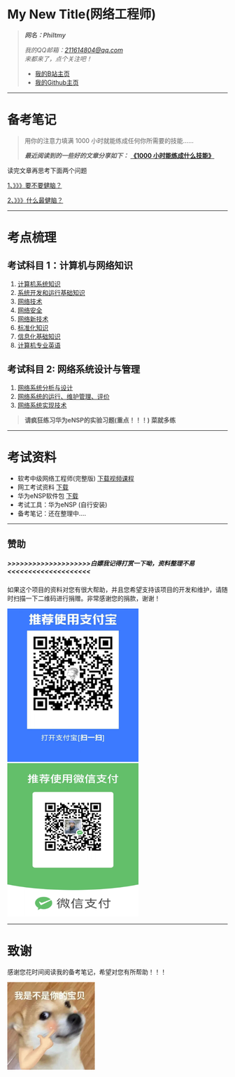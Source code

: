 # My New Title(网络工程师)
> ***网名：Philtmy***
>
> *我的QQ邮箱：211614804@qq.com*            
> *来都来了，点个关注吧！*
>- [我的B站主页](https://space.bilibili.com/282990762)
>- [我的Github主页](http://github.com/Philtmy) 

---

# 备考笔记
> 用你的注意力填满 1000 小时就能练成任何你所需要的技能……
> 
>***最近阅读到的一些好的文章分享如下：***
>**[《1000 小时能练成什么技能》](https://philtmy.github.io/brief-introduction/)**

读完文章再思考下面两个问题

[1、》》》要不要健脑？](https://philtmy.github.io/why-exercise-the-brain/)

[2、》》》什么最健脑？](https://philtmy.github.io/what-exercise-the-brain/)

---

# 考点梳理

考试科目 1：计算机与网络知识
-
1. [计算机系统知识](https://nullnopass.github.io/Knowledge-of-computer-systems_Tmy/)
2. [系统开发和运行基础知识](https://nullnopass.github.io/Fundamentals-of-system-development-and-operation_Tmy/)
3. [网络技术](https://nullnopass.github.io/Network-technology_Tmy/)
4. [网络安全](https://nullnopass.github.io/Cybersecurity_Tmy/)
5. [网络新技术](https://nullnopass.github.io/New-technologies-in-the-network_Tmy/)
6. [标准化知识](https://nullnopass.github.io/Standardized-knowledge_Tmy/)
7. [信息化基础知识](https://nullnopass.github.io/Basic-knowledge-of-informatization_Tmy/)
8. [计算机专业英语](https://nullnopass.github.io/English-for-Computer-Professionals_Tmy/)

考试科目 2∶ 网络系统设计与管理
-
1. [网络系统分析与设计](https://nullnopass.github.io/Network-system-analysis-and-design_Tmy/)
2. [网络系统的运行、维护管理、评价](https://nullnopass.github.io/Operation-maintenance-management-and-evaluation-of-network-systems_Tmy/)
3. [网络系统实现技术](https://nullnopass.github.io/Network-system-implementation-technology_Tmy/)

>**请疯狂练习华为eNSP的实验习题(重点！！！) 菜就多练**





---
# 考试资料
- 软考中级网络工程师(完整版) [下载视频课程](https://pan.quark.cn/s/c23e76b2ddbd)
- 网工考试资料 [下载](https://www.123pan.com/s/w075Vv-n2aFv.html)
- 华为eNSP软件包 [下载](https://www.123pan.com/s/w075Vv-22aFv.html)
- 考试工具：华为eNSP (自行安装)
- 备考笔记：还在整理中....


---


## 赞助

##### >>>>>>>>>>>>>>>>>>>>白嫖我记得打赏一下呦，资料整理不易<<<<<<<<<<<<<<<<<<<<

如果这个项目的资料对您有很大帮助，并且您希望支持该项目的开发和维护，请随时扫描一下二维码进行捐赠。非常感谢您的捐款，谢谢！

<img src="./images/支付宝支付.jpg" width="300" height="350"><img src="./images/微信支付.jpg" width="300" height="350">



---

# 致谢

感谢您花时间阅读我的备考笔记，希望对您有所帮助！！！

<img src="./images/6.png" width="200" height="200">

